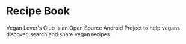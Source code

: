 # Recipe Book

Vegan Lover's Club is an Open Source Android Project to help vegans discover, search and share vegan recipes. 


